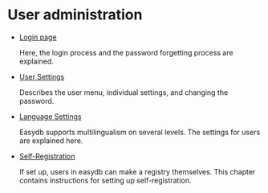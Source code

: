# User administration

* [Login page](./loginscreen/loginscreen.md)

    Here, the login process and the password forgetting process are explained.

* [User Settings](./userprefs/userprefs.md)

    Describes the user menu, individual settings, and changing the password.

* [Language Settings](./language/language.md)

    Easydb supports multilingualism on several levels. The settings for users are explained here.

* [Self-Registration](./selfregister/selfregister.md)

    If set up, users in easydb can make a registry themselves. This chapter contains instructions for setting up self-registration. 